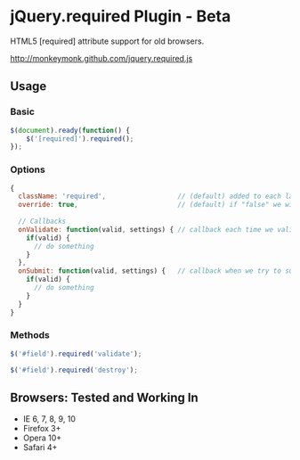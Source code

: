 jQuery.required Plugin - Beta
==================

HTML5 [required] attribute support for old browsers.

http://monkeymonk.github.com/jquery.required.js


## Usage

### Basic

``` javascript
$(document).ready(function() {
	$('[required]').required();
});
```

### Options

``` javascript
{
  className: 'required',                  // (default) added to each label and field if not filled
  override: true,                         // (default) if "false" we will let the browser manage the [required] attributes
  
  // Callbacks
  onValidate: function(valid, settings) { // callback each time we validate a field ("this" is the current field)
    if(valid) {
      // do something
    }
  },
  onSubmit: function(valid, settings) {   // callback when we try to submit the form (return "false" to stop submiting, "this" is the current form)
    if(valid) {
      // do something
    }
  }
}
```

### Methods

``` javascript
$('#field').required('validate');

$('#field').required('destroy');
```


## Browsers: Tested and Working In

- IE 6, 7, 8, 9, 10
- Firefox 3+
- Opera 10+
- Safari 4+

